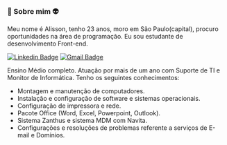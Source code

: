 ### 🚀 Sobre mim 👽 ###
Meu nome é Alisson, tenho 23 anos, moro em São Paulo(capital), procuro oportunidades na área de programação. Eu sou estudante de desenvolvimento Front-end.

[![Linkedin Badge](https://img.shields.io/badge/-Alisson%20Santos-0088FF?style=flat-square&logo=Linkedin&logoColor=white&link=https://www.linkedin.com/in/alisson-simoes-dos-santos/)](https://www.linkedin.com/in/alisson-simoes-dos-santos/) 
[![Gmail Badge](https://img.shields.io/badge/-alissonss.contato@gmail.com-0088FF?style=flat-square&logo=Gmail&logoColor=white&link=mailto:alissonss.contato@gmail.com)](mailto:alissonss.contato@gmail.com)

Ensino Médio completo. Atuação por mais de um ano com Suporte de TI e Monitor de Informática. Tenho os seguintes conhecimentos: 
 - Montagem e manutenção de computadores.
 - Instalação e configuração de software e sistemas operacionais. 
 - Configuração de impressora e rede.
 - Pacote Office (Word, Excel, Powerpoint, Outlook).
 - Sistema Zanthus e sistema MDM com Navita.
 - Configurações e resoluções de problemas referente a serviços de E-mail e Domínios.


<!--
**Alissaum/alissaum** is a ✨ _special_ ✨ repository because its `README.md` (this file) appears on your GitHub profile.

Here are some ideas to get you started:

- 🔭 I’m currently working on ...
- 🌱 I’m currently learning ...
- 👯 I’m looking to collaborate on ...
- 🤔 I’m looking for help with ...
- 💬 Ask me about ...
- 📫 How to reach me: ...
- 😄 Pronouns: ...
- ⚡ Fun fact: ...
-->
